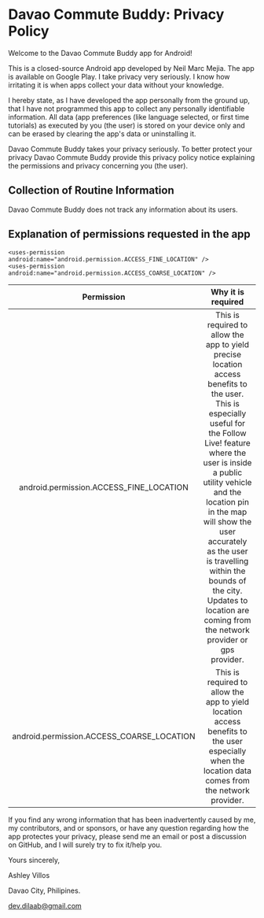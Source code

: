 # Davao Commute Buddy: Privacy Policy

Welcome to the Davao Commute Buddy app for Android! 

This is a closed-source Android app developed by Neil Marc Mejia. The app is available on Google Play. I take privacy very seriously. I know how irritating it is when apps collect your data without your knowledge. 

I hereby state, as I have developed the app personally from the ground up, that I have not programmed this app to collect any personally identifiable information. All data (app preferences (like language selected, or first time tutorials) as executed by you (the user) is stored on your device only and can be erased by clearing the app's data or uninstalling it.



Davao Commute Buddy takes your privacy seriously. To better protect your privacy Davao Commute Buddy provide this privacy policy notice explaining the permissions and privacy concerning you (the user).



## Collection of Routine Information


Davao Commute Buddy does not track any information about its users. 



## Explanation of permissions requested in the app


```
<uses-permission android:name="android.permission.ACCESS_FINE_LOCATION" />
<uses-permission android:name="android.permission.ACCESS_COARSE_LOCATION" />
```


| Permission | Why it is required  
| :---:   | :---: 
| android.permission.ACCESS_FINE_LOCATION | This is required to allow the app to yield precise location access benefits to the user. This is especially useful for the Follow Live! feature where the user is inside a public utility vehicle and the location pin in the map will show the user accurately as the user is travelling within the bounds of the city. Updates to location are coming from the network provider or gps provider.
| android.permission.ACCESS_COARSE_LOCATION | This is required to allow the app to yield location access benefits to the user especially when the location data comes from the network provider.



If you find any wrong information that has been inadvertently caused by me, my contributors, and or sponsors, or have any question regarding how the app protectes your privacy, please send me an email or post a discussion on GitHub, and I will surely try to fix it/help you.


Yours sincerely,

Ashley Villos

Davao City, Philipines.

dev.dilaab@gmail.com
